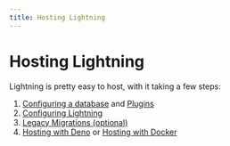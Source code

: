 ```yaml
---
title: Hosting Lightning
---
```


# Hosting Lightning

Lightning is pretty easy to host, with it taking a few steps:

1. [Configuring a database](database) and [Plugins](plugins)
2. [Configuring Lightning](configuration)
3. [Legacy Migrations (optional)](legacy-migrations)
4. [Hosting with Deno](deno) or [Hosting with Docker](docker)
